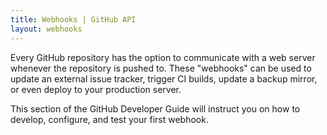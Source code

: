 ```yaml
---
title: Webhooks | GitHub API
layout: webhooks
---
```


Every GitHub repository has the option to communicate with a web server whenever
the repository is pushed to. These "webhooks" can be used to update an external
issue tracker, trigger CI builds, update a backup mirror, or even deploy to your
production server.

This section of the GitHub Developer Guide will instruct you on how to develop, configure,
and test your first webhook.
